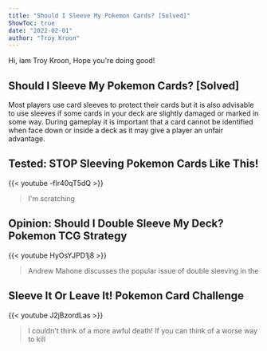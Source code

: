 ```yaml
---
title: "Should I Sleeve My Pokemon Cards? [Solved]"
ShowToc: true 
date: "2022-02-01"
author: "Troy Kroon" 
---
```


Hi, iam Troy Kroon, Hope you're doing good!
## Should I Sleeve My Pokemon Cards? [Solved]
Most players use card sleeves to protect their cards but it is also advisable to use sleeves if some cards in your deck are slightly damaged or marked in some way. During gameplay it is important that a card cannot be identified when face down or inside a deck as it may give a player an unfair advantage.

## Tested: STOP Sleeving Pokemon Cards Like This!
{{< youtube -flr40qT5dQ >}}
>I'm scratching 

## Opinion: Should I Double Sleeve My Deck? Pokemon TCG Strategy
{{< youtube HyOsYJPD1j8 >}}
>Andrew Mahone discusses the popular issue of double sleeving in the 

## Sleeve It Or Leave It! Pokemon Card Challenge
{{< youtube J2jBzordLas >}}
>I couldn't think of a more awful death! If you can think of a worse way to kill 

